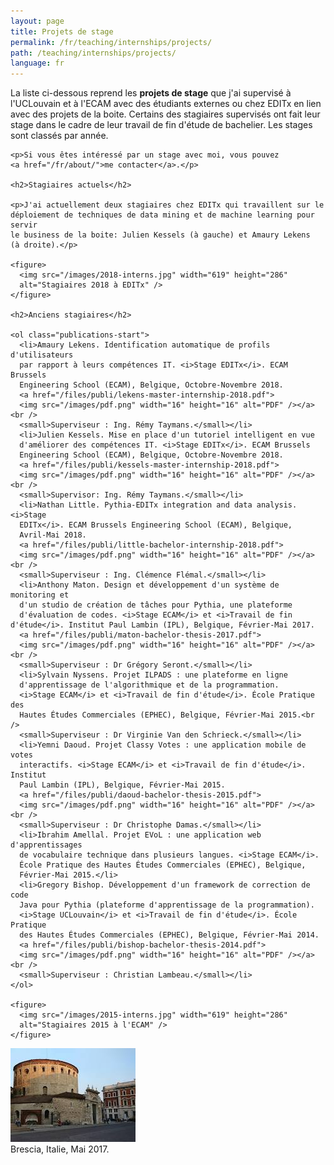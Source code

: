 ```yaml
---
layout: page
title: Projets de stage
permalink: /fr/teaching/internships/projects/
path: /teaching/internships/projects/
language: fr
---
```


<div class="page-col-wrapper">
  <div class="page-col page-col-1">
    <p>La liste ci-dessous reprend les <b>projets de stage</b> que j'ai
    supervisé à l'UCLouvain et à l'ECAM avec des étudiants externes ou chez
    EDITx en lien avec des projets de la boite. Certains des stagiaires
    supervisés ont fait leur stage dans le cadre de leur travail de fin d'étude
    de bachelier. Les stages sont classés par année.</p>

    <p>Si vous êtes intéressé par un stage avec moi, vous pouvez
    <a href="/fr/about/">me contacter</a>.</p>

    <h2>Stagiaires actuels</h2>

    <p>J'ai actuellement deux stagiaires chez EDITx qui travaillent sur le
    déploiement de techniques de data mining et de machine learning pour servir
    le business de la boite: Julien Kessels (à gauche) et Amaury Lekens
    (à droite).</p>

    <figure>
      <img src="/images/2018-interns.jpg" width="619" height="286"
      alt="Stagiaires 2018 à EDITx" />
    </figure>

    <h2>Anciens stagiaires</h2>

    <ol class="publications-start">
      <li>Amaury Lekens. Identification automatique de profils d'utilisateurs
      par rapport à leurs compétences IT. <i>Stage EDITx</i>. ECAM Brussels
      Engineering School (ECAM), Belgique, Octobre-Novembre 2018.
      <a href="/files/publi/lekens-master-internship-2018.pdf">
      <img src="/images/pdf.png" width="16" height="16" alt="PDF" /></a><br />
      <small>Superviseur : Ing. Rémy Taymans.</small></li>
      <li>Julien Kessels. Mise en place d'un tutoriel intelligent en vue
      d'améliorer des compétences IT. <i>Stage EDITx</i>. ECAM Brussels
      Engineering School (ECAM), Belgique, Octobre-Novembre 2018.
      <a href="/files/publi/kessels-master-internship-2018.pdf">
      <img src="/images/pdf.png" width="16" height="16" alt="PDF" /></a><br />
      <small>Supervisor: Ing. Rémy Taymans.</small></li>
      <li>Nathan Little. Pythia-EDITx integration and data analysis. <i>Stage
      EDITx</i>. ECAM Brussels Engineering School (ECAM), Belgique,
      Avril-Mai 2018.
      <a href="/files/publi/little-bachelor-internship-2018.pdf">
      <img src="/images/pdf.png" width="16" height="16" alt="PDF" /></a><br />
      <small>Superviseur : Ing. Clémence Flémal.</small></li>
      <li>Anthony Maton. Design et développement d'un système de monitoring et
      d'un studio de création de tâches pour Pythia, une plateforme
      d'évaluation de codes. <i>Stage ECAM</i> et <i>Travail de fin d'étude</i>. Institut Paul Lambin (IPL), Belgique, Février-Mai 2017.
      <a href="/files/publi/maton-bachelor-thesis-2017.pdf">
      <img src="/images/pdf.png" width="16" height="16" alt="PDF" /></a><br />
      <small>Superviseur : Dr Grégory Seront.</small></li>
      <li>Sylvain Nyssens. Projet ILPADS : une plateforme en ligne
      d'apprentissage de l'algorithmique et de la programmation.
      <i>Stage ECAM</i> et <i>Travail de fin d'étude</i>. École Pratique des
      Hautes Études Commerciales (EPHEC), Belgique, Février-Mai 2015.<br />
      <small>Superviseur : Dr Virginie Van den Schrieck.</small></li>
      <li>Yemni Daoud. Projet Classy Votes : une application mobile de votes
      interactifs. <i>Stage ECAM</i> et <i>Travail de fin d'étude</i>. Institut
      Paul Lambin (IPL), Belgique, Février-Mai 2015.
      <a href="/files/publi/daoud-bachelor-thesis-2015.pdf">
      <img src="/images/pdf.png" width="16" height="16" alt="PDF" /></a><br />
      <small>Superviseur : Dr Christophe Damas.</small></li>
      <li>Ibrahim Amellal. Projet EVoL : une application web d'apprentissages
      de vocabulaire technique dans plusieurs langues. <i>Stage ECAM</i>.
      École Pratique des Hautes Études Commerciales (EPHEC), Belgique,
      Février-Mai 2015.</li>
      <li>Gregory Bishop. Développement d'un framework de correction de code
      Java pour Pythia (plateforme d'apprentissage de la programmation).
      <i>Stage UCLouvain</i> et <i>Travail de fin d'étude</i>. École Pratique
      des Hautes Études Commerciales (EPHEC), Belgique, Février-Mai 2014.
      <a href="/files/publi/bishop-bachelor-thesis-2014.pdf">
      <img src="/images/pdf.png" width="16" height="16" alt="PDF" /></a><br />
      <small>Superviseur : Christian Lambeau.</small></li>
    </ol>

    <figure>
      <img src="/images/2015-interns.jpg" width="619" height="286"
      alt="Stagiaires 2015 à l'ECAM" />
    </figure>
  </div>
  <div class="page-col page-col-2">
    <p><img src="/images/brescia.jpg" alt="Brescia, Italie, Mai 2017."
    width="200" height="150" /><br />Brescia, Italie, Mai 2017.</p>
  </div>
</div>
